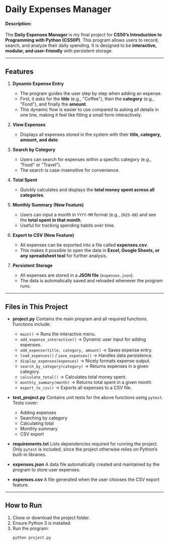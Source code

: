 # Daily Expenses Manager

#### Description:

The **Daily Expenses Manager** is my final project for **CS50’s Introduction to Programming with Python (CS50P)**.
This program allows users to record, search, and analyze their daily spending. It is designed to be **interactive, modular, and user-friendly** with persistent storage.

---

## Features

1. **Dynamic Expense Entry**
   - The program guides the user step by step when adding an expense.
   - First, it asks for the **title** (e.g., "Coffee"), then the **category** (e.g., "Food"), and finally the **amount**.
   - This dynamic flow is easier to use compared to asking all details in one line, making it feel like filling a small form interactively.

2. **View Expenses**
   - Displays all expenses stored in the system with their **title, category, amount, and date**.

3. **Search by Category**
   - Users can search for expenses within a specific category (e.g., "Food" or "Travel").
   - The search is case-insensitive for convenience.

4. **Total Spent**
   - Quickly calculates and displays the **total money spent across all categories**.

5. **Monthly Summary (New Feature)**
   - Users can input a month in `YYYY-MM` format (e.g., `2025-08`) and see the **total spent in that month**.
   - Useful for tracking spending habits over time.

6. **Export to CSV (New Feature)**
   - All expenses can be exported into a file called **expenses.csv**.
   - This makes it possible to open the data in **Excel, Google Sheets, or any spreadsheet tool** for further analysis.

7. **Persistent Storage**
   - All expenses are stored in a **JSON file** (`expenses.json`).
   - The data is automatically saved and reloaded whenever the program runs.

---

## Files in This Project

- **project.py**
  Contains the main program and all required functions.
  Functions include:
  - `main()` → Runs the interactive menu.
  - `add_expense_interactive()` → Dynamic user input for adding expenses.
  - `add_expense(title, category, amount)` → Saves expense entry.
  - `load_expenses()` / `save_expenses()` → Handles data persistence.
  - `display_expenses(expenses)` → Nicely formats expense output.
  - `search_by_category(category)` → Returns expenses in a given category.
  - `calculate_total()` → Calculates total money spent.
  - `monthly_summary(month)` → Returns total spent in a given month.
  - `export_to_csv()` → Exports all expenses to a CSV file.

- **test_project.py**
  Contains unit tests for the above functions using `pytest`.
  Tests cover:
  - Adding expenses
  - Searching by category
  - Calculating total
  - Monthly summary
  - CSV export

- **requirements.txt**
  Lists dependencies required for running the project.
  Only `pytest` is included, since the project otherwise relies on Python’s built-in libraries.

- **expenses.json**
  A data file automatically created and maintained by the program to store user expenses.

- **expenses.csv**
  A file generated when the user chooses the CSV export feature.

---

## How to Run

1. Clone or download the project folder.
2. Ensure Python 3 is installed.
3. Run the program:
   ```bash
   python project.py
